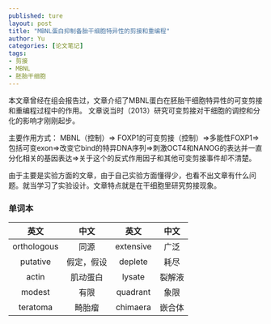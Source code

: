 ```yaml
---
published: ture
layout: post
title: "MBNL蛋白抑制备胎干细胞特异性的剪接和重编程"
author: Yu
categories: [论文笔记]
tags:
- 剪接
- MBNL
- 胚胎干细胞
---
```


本文章曾经在组会报告过，文章介绍了MBNL蛋白在胚胎干细胞特异性的可变剪接和重编程过程中的作用。
文章说当时（2013）研究可变剪接对干细胞的调控和分化的影响才刚刚起步。

主要作用方式：
MBNL（控制）=> FOXP1的可变剪接（控制）=>多能性FOXP1=>包括可变exon=>改变它bind的特异DNA序列=>刺激OCT4和NANOG的表达并一直分化相关的基因表达=>关于这个的反式作用因子和其他可变剪接事件却不清楚。

由于主要是实验方面的文章，由于自己实验方面懂得少，也看不出文章有什么问题。就当学习了实验设计。文章特点就是在干细胞里研究剪接现象。

### 单词本

|英文|中文|英文|中文|
|:----:|:----:|:----:|:----:|
|orthologous|同源|extensive|广泛|
|putative|假定，假设|deplete|耗尽|
|actin|肌动蛋白|lysate|裂解液|
|modest|有限|quadrant|象限|
|teratoma|畸胎瘤|chimaera|嵌合体|


